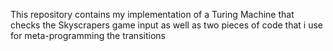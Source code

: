 This repository contains my implementation of a Turing Machine that checks the Skyscrapers game input as well as two pieces of code that i use for meta-programming the transitions

